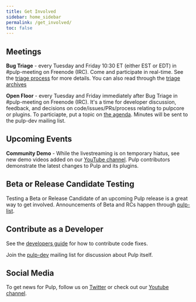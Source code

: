 ```yaml
---
title: Get Involved
sidebar: home_sidebar
permalink: /get_involved/
toc: false
---
```


## Meetings

**Bug Triage** - every Tuesday and Friday 10:30 ET (either EST or EDT) in #pulp-meeting on Freenode (IRC). Come and
participate in real-time. See the [triage process](https://docs.pulpproject.org/bugs-features.html#triage) for
more details. You can also read through the [triage archives](https://logs.pulpproject.org/pulp-meeting/)

**Open Floor** - every Tuesday and Friday immediately after Bug Triage in #pulp-meeting on Freenode
(IRC). It's a time for developer discussion, feedback, and decisions on code/issues/PRs/process
relating to pulpcore or plugins. To particiapte, put a topic on
[the agenda](https://hackmd.io/@pulp/triage/edit). Minutes will be sent to the pulp-dev mailing
list.

## Upcoming Events

**Community Demo** - While the livestreaming is on temporary hiatus, see new demo videos added 
on our [YouTube channel](https://www.youtube.com/PulpProject). Pulp contributors demonstrate
the latest changes to Pulp and its plugins.  

## Beta or Release Candidate Testing

Testing a Beta or Release Candidate of an upcoming Pulp release is a great way to get involved.
Announcements of Beta and RCs happen through
[pulp-list](https://www.redhat.com/mailman/listinfo/pulp-list).

## Contribute as a Developer

See the [developers guide](https://docs.pulpproject.org/contributing/index.html) for how
to contribute code fixes.

Join the [pulp-dev](https://www.redhat.com/mailman/listinfo/pulp-dev) mailing list for discussion about
Pulp itself.

## Social Media

To get news for Pulp, follow us on [Twitter](https://twitter.com/pulpproj) or check out our [Youtube
channel](https://www.youtube.com/PulpProject).
